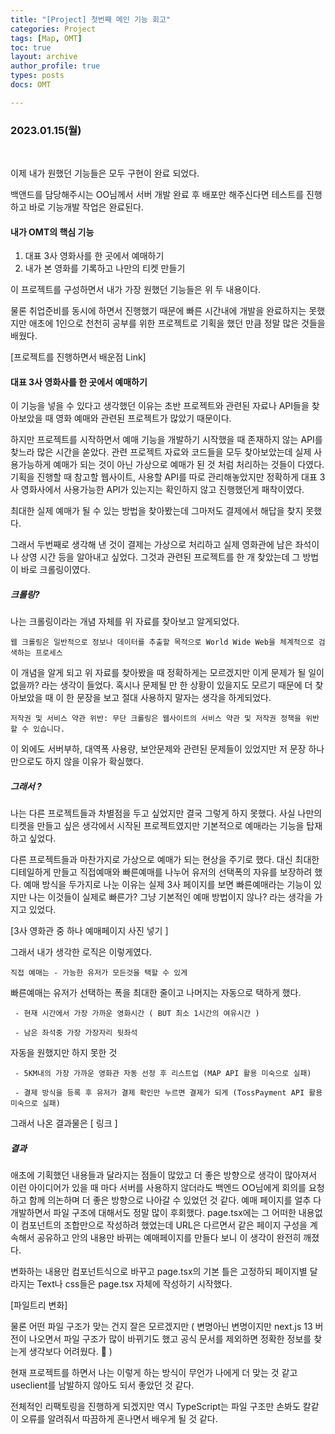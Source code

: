 ```yaml
---
title: "[Project] 첫번째 메인 기능 회고"
categories: Project
tags: [Map, OMT]
toc: true
layout: archive
author_profile: true
types: posts
docs: OMT

---
```


###  2023.01.15(월)

<br/>

이제 내가 원했던 기능들은 모두 구현이 완료 되었다. 

백앤드를 담당해주시는 OO님께서 서버 개발 완료 후 배포만 해주신다면 테스트를 진행하고 바로 기능개발 작업은 완료된다.  

#### 내가 OMT의 핵심 기능 

1. 대표 3사 영화사를 한 곳에서 예매하기
2. 내가 본 영화를 기록하고 나만의 티켓 만들기

이 프로젝트를 구성하면서 내가 가장 원했던 기능들은 위 두 내용이다. 

물론 취업준비를 동시에 하면서 진행했기 때문에 빠른 시간내에 개발을 완료하지는 못했지만 애초에 1인으로 천천히 공부를 위한 프로젝트로 기획을 했던 만큼 정말 많은 것들을 배웠다. 

[프로젝트를 진행하면서 배운점 Link]



#### 대표 3사 영화사를 한 곳에서 예매하기

이 기능을 넣을 수 있다고 생각했던 이유는 초반 프로젝트와 관련된 자료나 API들을 찾아보았을 때  영화 예매와 관련된 프로젝트가 많았기 때문이다. 

하지만 프로젝트를 시작하면서 예매 기능을 개발하기 시작했을 때 존재하지 않는 API를 찾느라 많은 시간을 쏟았다. 관련 프로젝트 자료와 코드들을 모두 찾아보았는데 실제 사용가능하게 예매가 되는 것이 아닌 가상으로 예매가 된 것 처럼 처리하는 것들이 다였다. 기획을 진행할 때 참고할 웹사이트, 사용할 API를  따로 관리해놓았지만 정확하게 대표 3사 영화사에서 사용가능한 API가 있는지는 확인하지 않고 진행했던게 패착이였다. 

최대한 실제 예매가 될 수 있는 방법을 찾아봤는데 그마저도 결제에서 해답을 찾지 못했다. 

그래서 두번째로 생각해 낸 것이 결제는 가상으로 처리하고 실제 영화관에 남은 좌석이나 상영 시간 등을 알아내고 싶었다. 그것과 관련된 프로젝트를 한 개 찾았는데 그 방법이 바로 크롤링이였다. 



##### 크롤링? 

나는 크롤링이라는 개념 자체를 위 자료를 찾아보고 알게되었다. 

`웹 크롤링은 일반적으로 정보나 데이터를 추출할 목적으로 World Wide Web을 체계적으로 검색하는 프로세스 `

이 개념을 알게 되고 위 자료를 찾아봤을 때 정확하게는 모르겠지만 이게 문제가 될 일이 없을까? 라는 생각이 들었다. 혹시나 문제될 만 한 상황이 있을지도 모르기 때문에 더 찾아보았을 때 이 한 문장을 보고 절대 사용하지 말자는 생각을 하게되었다. 

`저작권 및 서비스 약관 위반: 무단 크롤링은 웹사이트의 서비스 약관 및 저작권 정책을 위반할 수 있습니다.`

이 외에도 서버부하, 대역폭 사용량, 보안문제와 관련된 문제들이 있었지만 저 문장 하나만으로도 하지 않을 이유가 확실했다. 



##### 그래서 ? 

나는 다른 프로젝트들과 차별점을 두고 싶었지만 결국 그렇게 하지 못했다. 사실 나만의 티켓을 만들고 싶은 생각에서 시작된 프로젝트였지만 기본적으로 예매라는 기능을 탑재하고 싶었다. 

다른 프로젝트들과 마찬가지로 가상으로 예매가 되는 현상을 주기로 했다. 대신 최대한 디테일하게 만들고 직접예매와 빠른예매를 나누어 유저의 선택폭의 자유를 보장하려 했다. 예매 방식을 두가지로 나눈 이유는 실제 3사 페이지를 보면 빠른예매라는 기능이 있지만 나는 이것들이 실제로 빠른가? 그냥 기본적인 예매 방법이지 않나? 라는 생각을 가지고 있었다. 

[3사 영화관 중 하나 예매페이지 사진 넣기 ]

그래서 내가 생각한 로직은 이렇게였다. 

`직접 예매는 - 가능한 유저가 모든것을 택할 수 있게 `

빠른예매는 유저가 선택하는 폭을 최대한 줄이고 나머지는 자동으로 택하게 했다. 

` - 현재 시간에서 가장 가까운 영화시간 ( BUT 최소 1시간의 여유시간 )` 

` - 남은 좌석중 가장 가장자리 뒷좌석` 

자동을 원했지만 하지 못한 것

` - 5KM내의 가장 가까운 영화관 자동 선정 후 리스트업 (MAP API 활용 미숙으로 실패)` 

` - 결제 방식을 등록 후 유저가 결제 확인만 누르면 결제가 되게 (TossPayment API 활용 미숙으로 실패)` 

그래서 나온 결과물은 [ 링크 ]



##### 결과

애초에 기획했던 내용들과 달라지는 점들이 많았고 더 좋은 방향으로 생각이 많아져서 이런 아이디어가 있을 때 마다 서버를 사용하지 않더라도 백엔드 OO님에게 회의를 요청하고 함께 의논하며 더 좋은 방향으로 나아갈 수 있었던 것 같다. 예매 페이지를 얼추 다 개발하면서 파일 구조에 대해서도 정말 많이 후회했다. page.tsx에는 그 어떠한 내용없이 컴포넌트의 조합만으로 작성하려 했었는데 URL은 다르면서 같은 페이지 구성을 계속해서 공유하고 안의 내용만 바뀌는 예매페이지를 만들다 보니 이 생각이 완전히 깨졌다. 

변화하는 내용만 컴포넌트식으로 바꾸고 page.tsx의 기본 틀은 고정하되 페이지별 달라지는 Text나 css들은 page.tsx 자체에 작성하기 시작했다. 



[파일트리 변화]

물론 어떤 파일 구조가 맞는 건지 잘은 모르겠지만 ( 변명아닌 변명이지만 next.js 13 버전이 나오면서 파일 구조가 많이 바뀌기도 했고 공식 문서를 제외하면 정확한 정보를 찾는게 생각보다 어려웠다. 🥲 )

 현재 프로젝트를 하면서 나는 이렇게 하는 방식이 무언가 나에게 더 맞는 것 같고 useclient를 남발하지 않아도 되서 좋았던 것 같다. 

전체적인 리팩토링을 진행하게 되겠지만 역시 TypeScript는 파일 구조만 손봐도 칼같이 오류를 알려줘서 따끔하게 혼나면서 배우게 될 것 같다. 









